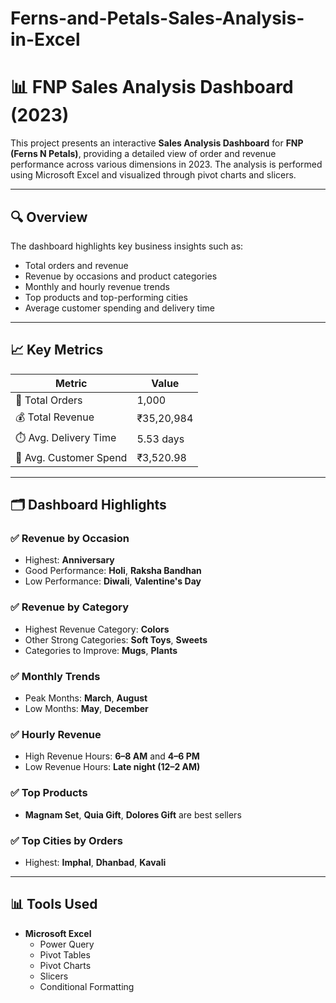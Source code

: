 # Ferns-and-Petals-Sales-Analysis-in-Excel

# 📊 FNP Sales Analysis Dashboard (2023)

This project presents an interactive **Sales Analysis Dashboard** for **FNP (Ferns N Petals)**, providing a detailed view of order and revenue performance across various dimensions in 2023. The analysis is performed using Microsoft Excel and visualized through pivot charts and slicers.

---

## 🔍 Overview

The dashboard highlights key business insights such as:

- Total orders and revenue
- Revenue by occasions and product categories
- Monthly and hourly revenue trends
- Top products and top-performing cities
- Average customer spending and delivery time

---

## 📈 Key Metrics

| Metric                   | Value          |
|--------------------------|----------------|
| 🧾 Total Orders           | 1,000           |
| 💰 Total Revenue          | ₹35,20,984      |
| ⏱️ Avg. Delivery Time     | 5.53 days       |
| 👤 Avg. Customer Spend    | ₹3,520.98       |

---

## 🗂️ Dashboard Highlights

### ✅ Revenue by Occasion
- Highest: **Anniversary**
- Good Performance: **Holi**, **Raksha Bandhan**
- Low Performance: **Diwali**, **Valentine's Day**

### ✅ Revenue by Category
- Highest Revenue Category: **Colors**
- Other Strong Categories: **Soft Toys**, **Sweets**
- Categories to Improve: **Mugs**, **Plants**

### ✅ Monthly Trends
- Peak Months: **March**, **August**
- Low Months: **May**, **December**

### ✅ Hourly Revenue
- High Revenue Hours: **6–8 AM** and **4–6 PM**
- Low Revenue Hours: **Late night (12–2 AM)**

### ✅ Top Products
- **Magnam Set**, **Quia Gift**, **Dolores Gift** are best sellers

### ✅ Top Cities by Orders
- Highest: **Imphal**, **Dhanbad**, **Kavali**

---

## 📊 Tools Used

- **Microsoft Excel**
  - Power Query
  - Pivot Tables
  - Pivot Charts
  - Slicers
  - Conditional Formatting



